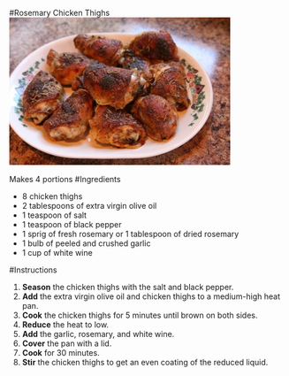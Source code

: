 #Rosemary Chicken Thighs
![rosemary chicken thighs](https://github.com/CarloBarraco/Recipes/raw/master/Italian/Rosemary%20Chicken%20Thighs/rosemary-chicken-thighs.jpg)

Makes 4 portions
#Ingredients
* 8 chicken thighs
* 2 tablespoons of extra virgin olive oil
* 1 teaspoon of salt
* 1 teaspoon of black pepper
* 1 sprig of fresh rosemary or 1 tablespoon of dried rosemary
* 1 bulb of peeled and crushed garlic
* 1 cup of white wine

#Instructions
1. **Season** the chicken thighs with the salt and black pepper.
2. **Add** the extra virgin olive oil and chicken thighs to a medium-high heat pan.
3. **Cook** the chicken thighs for 5 minutes until brown on both sides.
4. **Reduce** the heat to low.
5. **Add** the garlic, rosemary, and white wine.
6. **Cover** the pan with a lid.
7. **Cook** for 30 minutes.
8. **Stir** the chicken thighs to get an even coating of the reduced liquid.
